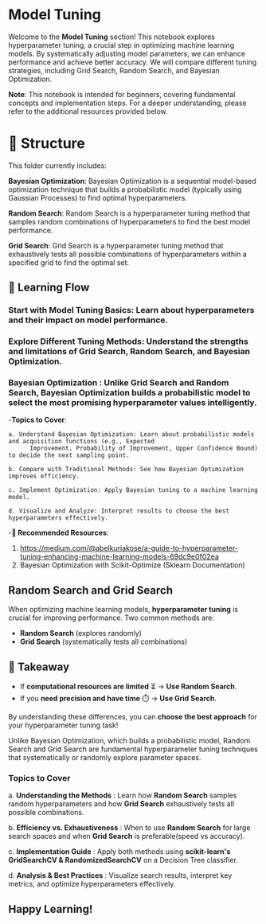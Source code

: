 # Model Tuning

Welcome to the **Model Tuning** section! This notebook explores hyperparameter tuning, a crucial step in optimizing machine learning models. By systematically adjusting model parameters, we can enhance performance and achieve better accuracy. We will compare different tuning strategies, including Grid Search, Random Search, and Bayesian Optimization.

**Note**: This notebook is intended for beginners, covering fundamental concepts and implementation steps. For a deeper understanding, please refer to the additional resources provided below.

# 📂 Structure
This folder currently includes:

**Bayesian Optimization**: Bayesian Optimization is a sequential model-based optimization technique that builds a probabilistic model (typically using Gaussian Processes) to find optimal hyperparameters.

**Random Search**: Random Search is a hyperparameter tuning method that samples random combinations of hyperparameters to find the best model performance.

**Grid Search**: Grid Search is a hyperparameter tuning method that exhaustively tests all possible combinations of hyperparameters within a specified grid to find the optimal set.


## 🔗 Learning Flow
### **Start with Model Tuning Basics**: Learn about hyperparameters and their impact on model performance.

###  **Explore Different Tuning Methods**: Understand the strengths and limitations of Grid Search, Random Search, and Bayesian Optimization.
   
### **Bayesian Optimization** : Unlike Grid Search and Random Search, Bayesian Optimization builds a probabilistic model to select the most promising hyperparameter values intelligently.
   -**Topics to Cover**:

    a. Understand Bayesian Optimization: Learn about probabilistic models and acquisition functions (e.g., Expected 
          Improvement, Probability of Improvement, Upper Confidence Bound) to decide the next sampling point.

    b. Compare with Traditional Methods: See how Bayesian Optimization improves efficiency.

    c. Implement Optimization: Apply Bayesian tuning to a machine learning model.

    d. Visualize and Analyze: Interpret results to choose the best hyperparameters effectively.

   -**📘 Recommended Resources**:
1. https://medium.com/@abelkuriakose/a-guide-to-hyperparameter-tuning-enhancing-machine-learning-models-69dc9e0f02ea
2. Bayesian Optimization with Scikit-Optimize (Sklearn Documentation)

<!-- 
## Happy Learning!
    -->

## **Random Search and Grid Search**
When optimizing machine learning models, **hyperparameter tuning** is crucial for improving performance. Two common methods are:  
- **Random Search**  (explores randomly)  
- **Grid Search**  (systematically tests all combinations)  
 

## **📌 Takeaway**  

- If **computational resources are limited** ⏳ → **Use Random Search**.  
- If you **need precision and have time** ⏱️ → **Use Grid Search**.  

By understanding these differences, you can **choose the best approach** for your hyperparameter tuning task! 

Unlike Bayesian Optimization, which builds a probabilistic model, Random Search and Grid Search are fundamental hyperparameter tuning techniques that systematically or randomly explore parameter spaces.

### **Topics to Cover**  

a. **Understanding the Methods** : Learn how **Random Search** samples random hyperparameters and how **Grid Search** exhaustively tests all possible combinations.  

b. **Efficiency vs. Exhaustiveness** : When to use **Random Search** for large search spaces and when **Grid Search** is preferable(speed vs accuracy). 

c. **Implementation Guide** : Apply both methods using **scikit-learn's GridSearchCV & RandomizedSearchCV** on a Decision Tree classifier.  

d. **Analysis & Best Practices** : Visualize search results, interpret key metrics, and optimize hyperparameters effectively.  


## Happy Learning!
